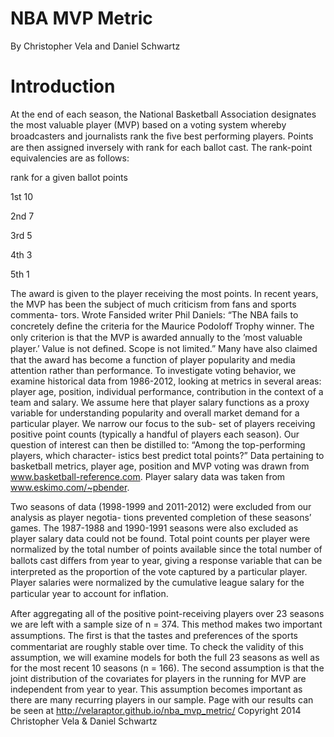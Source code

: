 NBA MVP Metric
==============
By Christopher Vela and Daniel Schwartz

Introduction
===============
At the end of each season, the National Basketball Association designates the most valuable player
(MVP) based on a voting system whereby broadcasters and journalists rank the ﬁve best performing players. Points are then assigned inversely with rank for each ballot cast. The rank-point
equivalencies are as follows:

rank for a given ballot points

1st 10

2nd 7

3rd 5

4th 3

5th 1

The award is given to the player receiving the most points.
In recent years, the MVP has been the subject of much criticism from fans and sports commenta-
tors. Wrote Fansided writer Phil Daniels: “The NBA fails to concretely deﬁne the criteria for the
Maurice Podoloﬀ Trophy winner. The only criterion is that the MVP is awarded annually to the
’most valuable player.’ Value is not deﬁned. Scope is not limited.” Many have also claimed that
the award has become a function of player popularity and media attention rather than performance.
To investigate voting behavior, we examine historical data from 1986-2012, looking at metrics in
several areas: player age, position, individual performance, contribution in the context of a team
and salary. We assume here that player salary functions as a proxy variable for understanding
popularity and overall market demand for a particular player. We narrow our focus to the sub-
set of players receiving positive point counts (typically a handful of players each season). Our
question of interest can then be distilled to: “Among the top-performing players, which character-
istics best predict total points?” Data pertaining to basketball metrics, player age, position and
MVP voting was drawn from www.basketball-reference.com. Player salary data was taken from
www.eskimo.com/~pbender.

Two seasons of data (1998-1999 and 2011-2012) were excluded from our analysis as player negotia-
tions prevented completion of these seasons’ games. The 1987-1988 and 1990-1991 seasons were also
excluded as player salary data could not be found. Total point counts per player were normalized
by the total number of points available since the total number of ballots cast diﬀers from year to
year, giving a response variable that can be interpreted as the proportion of the vote captured by a
particular player. Player salaries were normalized by the cumulative league salary for the particular
year to account for inﬂation.

After aggregating all of the positive point-receiving players over 23 seasons we are left with a sample
size of n = 374. This method makes two important assumptions. The ﬁrst is that the tastes and
preferences of the sports commentariat are roughly stable over time. To check the validity of this
assumption, we will examine models for both the full 23 seasons as well as for the most recent 10
seasons (n = 166). The second assumption is that the joint distribution of the covariates for players
in the running for MVP are independent from year to year. This assumption becomes important
as there are many recurring players in our sample.
Page with our results can be seen at http://velaraptor.github.io/nba_mvp_metric/
Copyright 2014 Christopher Vela & Daniel Schwartz


